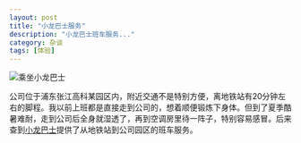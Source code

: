 ```yaml
---
layout: post
title: "小龙巴士服务"
description: "小龙巴士班车服务..."
category: 杂谈
tags: [体验]
---
```




![乘坐小龙巴士]({{qiniu}}/2016/xiaolong-bus.jpg)

公司位于浦东张江高科某园区内，附近交通不是特别方便，离地铁站有20分钟左右的脚程。我以前上班都是直接走到公司的，想着顺便锻炼下身体。但到了夏季酷暑难耐，走到公司后全身就湿透了，再到空调房里待一阵子，特别容易感冒。后来查到[小龙巴士](http://www.xiaolongbus.com/)提供了从地铁站到公司园区的班车服务。
